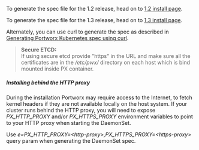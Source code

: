 To generate the spec file for the 1.2 release, head on to [1.2 install page](https://install.portworx.com).

To generate the spec file for the 1.3 release, head on to [1.3 install page](https://install.portworx.com/1.3.0).

Alternately, you can use curl to generate the spec as described in [Generating Portworx Kubernetes spec using curl](/scheduler/kubernetes/px-k8s-spec-curl.html).

>**Secure ETCD:**<br/> If using secure etcd provide "https" in the URL and make sure all the certificates are in the _/etc/pwx/_ directory on each host which is bind mounted inside PX container.


##### Installing behind the HTTP proxy

During the installation Portworx may require access to the Internet, to fetch kernel headers if they are not available locally on the host system.  If your cluster runs behind the HTTP proxy, you will need to expose _PX\_HTTP\_PROXY_ and/or _PX\_HTTPS\_PROXY_ environment variables to point to your HTTP proxy when starting the DaemonSet. 

Use _e=PX\_HTTP\_PROXY=\<http-proxy>,PX\_HTTPS\_PROXY=\<https-proxy>_ query param when generating the DaemonSet spec.
